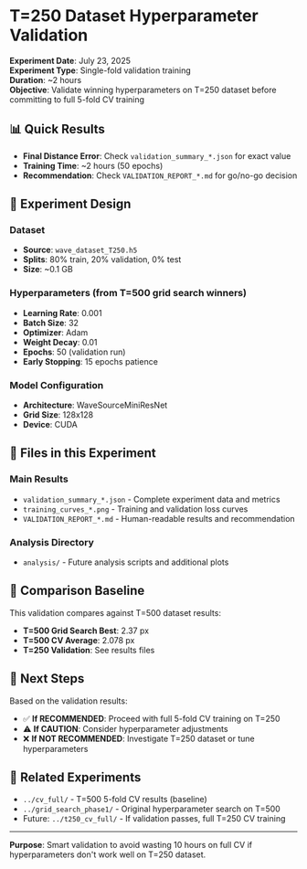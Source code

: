 # T=250 Dataset Hyperparameter Validation

**Experiment Date**: July 23, 2025  
**Experiment Type**: Single-fold validation training  
**Duration**: ~2 hours  
**Objective**: Validate winning hyperparameters on T=250 dataset before committing to full 5-fold CV training

## 📊 Quick Results

- **Final Distance Error**: Check `validation_summary_*.json` for exact value
- **Training Time**: ~2 hours (50 epochs)
- **Recommendation**: Check `VALIDATION_REPORT_*.md` for go/no-go decision

## 🎯 Experiment Design

### Dataset
- **Source**: `wave_dataset_T250.h5`
- **Splits**: 80% train, 20% validation, 0% test
- **Size**: ~0.1 GB

### Hyperparameters (from T=500 grid search winners)
- **Learning Rate**: 0.001
- **Batch Size**: 32
- **Optimizer**: Adam
- **Weight Decay**: 0.01
- **Epochs**: 50 (validation run)
- **Early Stopping**: 15 epochs patience

### Model Configuration
- **Architecture**: WaveSourceMiniResNet
- **Grid Size**: 128x128
- **Device**: CUDA

## 📁 Files in this Experiment

### Main Results
- `validation_summary_*.json` - Complete experiment data and metrics
- `training_curves_*.png` - Training and validation loss curves
- `VALIDATION_REPORT_*.md` - Human-readable results and recommendation

### Analysis Directory
- `analysis/` - Future analysis scripts and additional plots

## 🔄 Comparison Baseline

This validation compares against T=500 dataset results:
- **T=500 Grid Search Best**: 2.37 px
- **T=500 CV Average**: 2.078 px
- **T=250 Validation**: See results files

## 🚀 Next Steps

Based on the validation results:
- ✅ **If RECOMMENDED**: Proceed with full 5-fold CV training on T=250
- ⚠️ **If CAUTION**: Consider hyperparameter adjustments
- ❌ **If NOT RECOMMENDED**: Investigate T=250 dataset or tune hyperparameters

## 🔗 Related Experiments

- `../cv_full/` - T=500 5-fold CV results (baseline)
- `../grid_search_phase1/` - Original hyperparameter search on T=500
- Future: `../t250_cv_full/` - If validation passes, full T=250 CV training

---

**Purpose**: Smart validation to avoid wasting 10 hours on full CV if hyperparameters don't work well on T=250 dataset. 